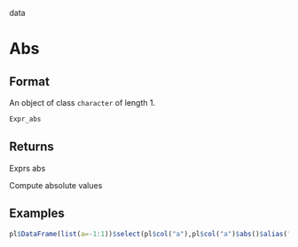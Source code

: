 data

# Abs

## Format

An object of class `character` of length 1.

```r
Expr_abs
```

## Returns

Exprs abs

Compute absolute values

## Examples

```r
pl$DataFrame(list(a=-1:1))$select(pl$col("a"),pl$col("a")$abs()$alias("abs"))
```